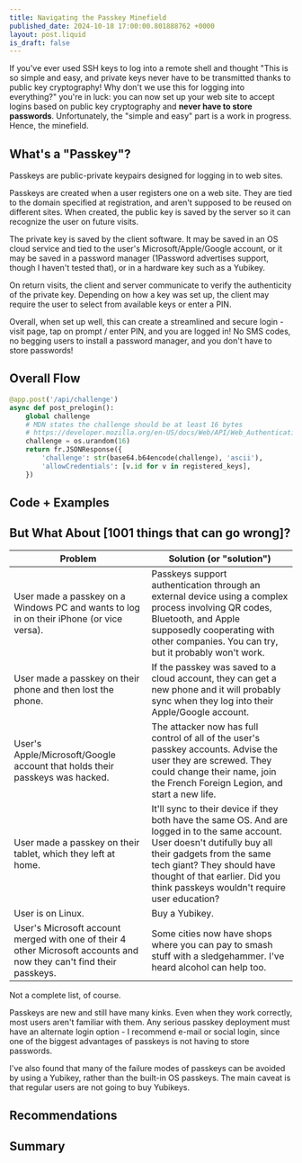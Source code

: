 ```yaml
---
title: Navigating the Passkey Minefield
published_date: 2024-10-18 17:00:00.801888762 +0000
layout: post.liquid
is_draft: false
---
```

If you've ever used SSH keys to log into a remote shell and thought "This is so simple and easy, and private keys never have to be transmitted thanks to public key cryptography! Why don't we use this for logging into everything?" you're in luck: you can now set up your web site to accept logins based on public key cryptography and **never have to store passwords**. Unfortunately, the "simple and easy" part is a work in progress. Hence, the minefield.

## What's a "Passkey"?

Passkeys are public-private keypairs designed for logging in to web sites.

Passkeys are created when a user registers one on a web site. They are tied to the domain specified at registration, and aren't supposed to be reused on different sites. When created, the public key is saved by the server so it can recognize the user on future visits.

The private key is saved by the client software. It may be saved in an OS cloud service and tied to the user's Microsoft/Apple/Google account, or it may be saved in a password manager (1Password advertises support, though I haven't tested that), or in a hardware key such as a Yubikey.

On return visits, the client and server communicate to verify the authenticity of the private key. Depending on how a key was set up, the client may require the user to select from available keys or enter a PIN.

Overall, when set up well, this can create a streamlined and secure login - visit page, tap on prompt / enter PIN, and you are logged in! No SMS codes, no begging users to install a password manager, and you don't have to store passwords!

## Overall Flow

```python
@app.post('/api/challenge')
async def post_prelogin():
    global challenge
    # MDN states the challenge should be at least 16 bytes
    # https://developer.mozilla.org/en-US/docs/Web/API/Web_Authentication_API
    challenge = os.urandom(16)
    return fr.JSONResponse({
        'challenge': str(base64.b64encode(challenge), 'ascii'),
        'allowCredentials': [v.id for v in registered_keys],
    })
```

## Code + Examples

## But What About [1001 things that can go wrong]?

| Problem | Solution (or "solution") |
|---|---|
| User made a passkey on a Windows PC and wants to log in on their iPhone (or vice versa). | Passkeys support authentication through an external device using a complex process involving QR codes, Bluetooth, and Apple supposedly cooperating with other companies. You can try, but it probably won't work. |
| User made a passkey on their phone and then lost the phone. | If the passkey was saved to a cloud account, they can get a new phone and it will probably sync when they log into their Apple/Google account. |
| User's Apple/Microsoft/Google account that holds their passkeys was hacked. | The attacker now has full control of all of the user's passkey accounts. Advise the user they are screwed. They could change their name, join the French Foreign Legion, and start a new life. |
| User made a passkey on their tablet, which they left at home. | It'll sync to their device if they both have the same OS. And are logged in to the same account. User doesn't dutifully buy all their gadgets from the same tech giant? They should have thought of that earlier. Did you think passkeys wouldn't require user education? |
| User is on Linux. | Buy a Yubikey. |
| User's Microsoft account merged with one of their 4 other Microsoft accounts and now they can't find their passkeys. | Some cities now have shops where you can pay to smash stuff with a sledgehammer. I've heard alcohol can help too. |

Not a complete list, of course.

Passkeys are new and still have many kinks. Even when they work correctly, most users aren't familiar with them. Any serious passkey deployment must have an alternate login option - I recommend e-mail or social login, since one of the biggest advantages of passkeys is not having to store passwords.

I've also found that many of the failure modes of passkeys can be avoided by using a Yubikey, rather than the built-in OS passkeys. The main caveat is that regular users are not going to buy Yubikeys.

## Recommendations

## Summary
